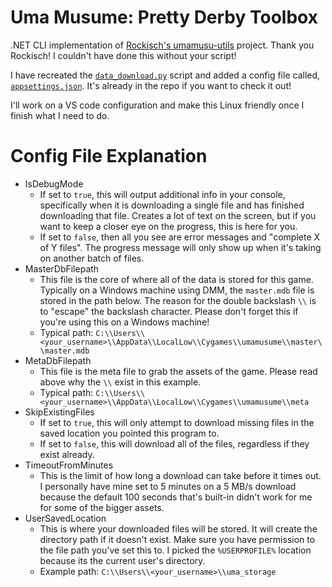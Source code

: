 # Uma Musume: Pretty Derby Toolbox
.NET CLI implementation of [Rockisch's umamusu-utils](https://github.com/rockisch/umamusu-utils) project. Thank you Rockisch! I couldn't have done this without your script!

I have recreated the [`data_download.py`](https://github.com/rockisch/umamusu-utils/blob/master/scripts/data_download.py) script and added a config file called, [`appsettings.json`](https://github.com/SimpleSandman/UmaMusumeToolbox/blob/master/UmaMusumeToolbox.DataDownload/appsettings.json). It's already in the repo if you want to check it out!

I'll work on a VS code configuration and make this Linux friendly once I finish what I need to do.

# Config File Explanation
- IsDebugMode
  - If set to `true`, this will output additional info in your console, specifically when it is downloading a single file and has finished downloading that file. Creates a lot of text on the screen, but if you want to keep a closer eye on the progress, this is here for you.
  - If set to `false`, then all you see are error messages and "complete X of Y files". The progress message will only show up when it's taking on another batch of files.
- MasterDbFilepath
  - This file is the core of where all of the data is stored for this game. Typically on a Windows machine using DMM, the `master.mdb` file is stored in the path below. The reason for the double backslash `\\` is to "escape" the backslash character. Please don't forget this if you're using this on a Windows machine!
  - Typical path: `C:\\Users\\<your_username>\\AppData\\LocalLow\\Cygames\\umamusume\\master\\master.mdb`
- MetaDbFilepath
  - This file is the meta file to grab the assets of the game. Please read above why the `\\` exist in this example.
  - Typical path: `C:\\Users\\<your_username>\\AppData\\LocalLow\\Cygames\\umamusume\\meta`
- SkipExistingFiles
  - If set to `true`, this will only attempt to download missing files in the saved location you pointed this program to.
  - If set to `false`, this will download all of the files, regardless if they exist already.
- TimeoutFromMinutes
  - This is the limit of how long a download can take before it times out. I personally have mine set to 5 minutes on a 5 MB/s download because the default 100 seconds that's built-in didn't work for me for some of the bigger assets.
- UserSavedLocation
  - This is where your downloaded files will be stored. It will create the directory path if it doesn't exist. Make sure you have permission to the file path you've set this to. I picked the `%USERPROFILE%` location because its the current user's directory.
  - Example path: `C:\\Users\\<your_username>\\uma_storage`
